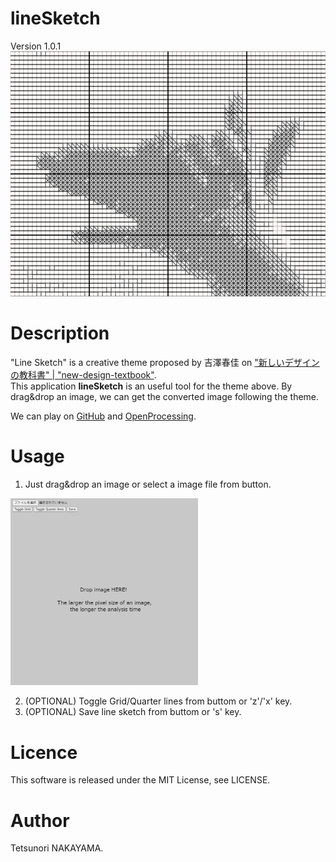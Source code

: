 # lineSketch
Version 1.0.1  
<img src="./images/keyvisual.png" width="600px">

# Description
"Line Sketch" is a creative theme proposed by 吉澤春佳 on ["新しいデザインの教科書" | "new-design-textbook"](https://scrapbox.io/new-design-textbook/%E3%83%A9%E3%82%A4%E3%83%B3%E3%82%B9%E3%82%B1%E3%83%83%E3%83%81).   
This application **lineSketch** is an useful tool for the theme above.
By drag&drop an image, we can get the converted image following the theme.

We can play on [GitHub](https://github.com/tetunori/lineSketch) and [OpenProcessing](https://www.openprocessing.org/sketch/945023).

# Usage
1. Just drag&drop an image or select a image file from button.  
<img src="./images/screenshot.png" width="300px">

2. (OPTIONAL) Toggle Grid/Quarter lines from buttom or 'z'/'x' key. 
2. (OPTIONAL) Save line sketch from buttom or 's' key. 

# Licence
This software is released under the MIT License, see LICENSE.

# Author
Tetsunori NAKAYAMA.

